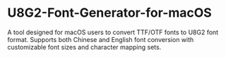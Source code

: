 # U8G2-Font-Generator-for-macOS
A tool designed for macOS users to convert TTF/OTF fonts to U8G2 font format. Supports both Chinese and English font conversion with customizable font sizes and character mapping sets.
